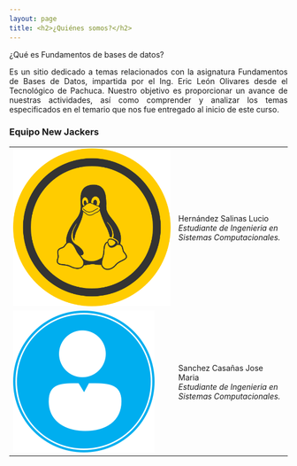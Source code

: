 ```yaml
---
layout: page
title: <h2>¿Quiénes somos?</h2>
---
```

¿Qué es Fundamentos de bases de datos?

<p style="text-align: justify;">Es un sitio dedicado a temas relacionados con la asignatura Fundamentos de Bases de Datos, impartida por el Ing. Eric León Olivares desde el Tecnológico de Pachuca. Nuestro objetivo es proporcionar un avance de nuestras actividades, así como comprender y analizar los temas especificados en el temario que nos fue entregado al inicio de este curso. </p>

### Equipo New Jackers

|  |  |  
| :------- | :------ | 
| ![Usuario](img/31linux.png "titulo") | Hernández Salinas Lucio <br><i>Estudiante de Ingenieria en Sistemas Computacionales.</i>  | 
| <img src="img/32user.png" title="Usuario">   | Sanchez Casañas Jose Maria <br><i>Estudiante de Ingenieria en Sistemas Computacionales.</i>   | 
